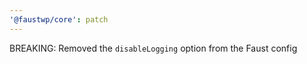 ```yaml
---
'@faustwp/core': patch
---
```


BREAKING: Removed the `disableLogging` option from the Faust config
